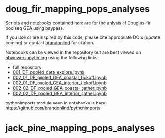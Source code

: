 # doug_fir_mapping_pops_analyses

Scripts and notebooks contained here are for the anlysis of Douglas-fir poolseq GEA using baypass.

If you use or are inspired by this code, please cite appropriate DOIs (update coming) or contact [brandonlind](https://github.com/brandonlind) for citation.

Notebooks can be viewed in the repository but are best viewed on [nbviewer.jupyter.org](https://nbviewer.jupyter.org) using the following links:
- [full repository](https://nbviewer.jupyter.org/github/CoAdapTree/doug_fir_mapping_pops_analyses/tree/master/)
- [001_DF_pooled_data_explore.ipynb](https://nbviewer.jupyter.org/github/CoAdapTree/doug_fir_mapping_pops_analyses/blob/master/001_DF_pooled_data_explore.ipynb)
- [002_01_DF_pooled_GEA_coastal_kickoff.ipynb](https://nbviewer.jupyter.org/github/CoAdapTree/doug_fir_mapping_pops_analyses/blob/master/002_01_DF_pooled_GEA_coastal_kickoff.ipynb)
- [002_01_DF_pooled_GEA_interior_kickoff.ipynb](https://nbviewer.jupyter.org/github/CoAdapTree/doug_fir_mapping_pops_analyses/blob/master/002_01_DF_pooled_GEA_interior_kickoff.ipynb)
- [002_02_DF_pooled_GEA_coastal_gather.ipynb](https://nbviewer.jupyter.org/github/CoAdapTree/doug_fir_mapping_pops_analyses/blob/master/002_02_DF_pooled_GEA_coastal_gather.ipynb)
- [002_02_DF_pooled_GEA_interior_gather.ipynb](https://nbviewer.jupyter.org/github/CoAdapTree/doug_fir_mapping_pops_analyses/blob/master/002_02_DF_pooled_GEA_interior_gather.ipynb)

pythonimports module seen in notebooks is here: https://github.com/brandonlind/pythonimports
# jack_pine_mapping_pops_analyses
